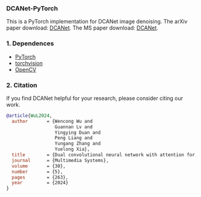 ### DCANet-PyTorch

This is a PyTorch implementation for DCANet image denoising. The arXiv paper download: [DCANet](https://arxiv.org/abs/2304.01498). The MS paper download: [DCANet](https://link.springer.com/article/10.1007/s00530-024-01469-8).

### 1. Dependences
* [PyTorch](http://pytorch.org/)
* [torchvision](https://github.com/pytorch/vision)
* [OpenCV](https://pypi.org/project/opencv-python/)

### 2. Citation
If you find DCANet helpful for your research, please consider citing our work.
```BibTex
@article{WuL2024,
  author       = {Wencong Wu and
                  Guannan Lv and
                  Yingying Duan and
                  Peng Liang and
                  Yungang Zhang and
                  Yuelong Xia},
  title        = {Dual convolutional neural network with attention for image blind denoising},
  journal      = {Multimedia Systems},
  volume       = {30},
  number       = {5},
  pages        = {263},
  year         = {2024}
}
```
